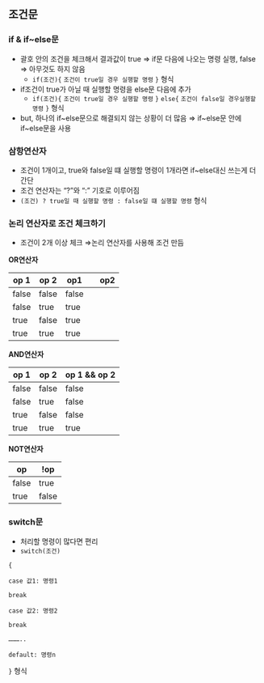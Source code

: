 ## 조건문

### if & if~else문

- 괄호 안의 조건을 체크해서 결과값이 true ⇒ if문 다음에 나오는 명령 실행, false ⇒ 아무것도 하지 않음
  - `if(조건){`
    `조건이 true일 경우 실행할 명령`
    `}` 형식
- if조건이 true가 아닐 때 실행할 명령을 else문 다음에 추가
  - `if(조건){`
    `조건이 true일 경우 실행할 명령`
    `}`
    `else{`
    `조건이 false일 경우실행할 명령`
    `}` 형식
- but, 하나의 if~else문으로 해결되지 않는 상황이 더 많음 ⇒ if~else문 안에 if~else문을 사용

### 삼항연산자

- 조건이 1개이고, true와 false일 떄 실행할 명령이 1개라면 if~else대신 쓰는게 더 간단
- 조건 연산자는 “?”와 “:” 기호로 이루어짐
- `(조건) ? true일 때 실행할 명령 : false일 떄 실행할 명령` 형식

### 논리 연산자로 조건 체크하기

- 조건이 2개 이상 체크 ⇒논리 연산자를 사용해 조건 만듬

**OR연산자**

| op 1  | op 2  | op1   |     | op2 |
| ----- | ----- | ----- | --- | --- |
| false | false | false |
| false | true  | true  |
| true  | false | true  |
| true  | true  | true  |

**AND연산자**

| op 1  | op 2  | op 1 && op 2 |
| ----- | ----- | ------------ |
| false | false | false        |
| false | true  | false        |
| true  | false | false        |
| true  | true  | true         |

**NOT연산자**

| op    | !op   |
| ----- | ----- |
| false | true  |
| true  | false |

### switch문

- 처리할 명령이 많다면 편리
- `switch(조건)`

`{`

`case 값1: 명령1`

`break`

`case 값2: 명령2`

`break`

`………..`

`default: 명령n`

`}` 형식
